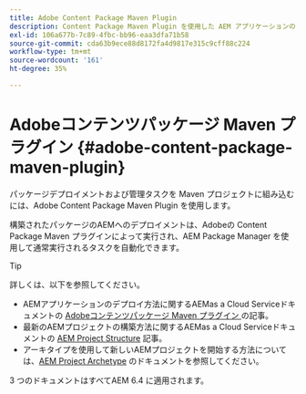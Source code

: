 ```yaml
---
title: Adobe Content Package Maven Plugin
description: Content Package Maven Plugin を使用した AEM アプリケーションのデプロイについて説明します
exl-id: 106a677b-7c89-4fbc-bb96-eaa3dfa71b58
source-git-commit: cda63b9ece88d8172fa4d9817e315c9cff88c224
workflow-type: tm+mt
source-wordcount: '161'
ht-degree: 35%

---
```


# Adobeコンテンツパッケージ Maven プラグイン {#adobe-content-package-maven-plugin}

パッケージデプロイメントおよび管理タスクを Maven プロジェクトに組み込むには、Adobe Content Package Maven Plugin を使用します。

構築されたパッケージのAEMへのデプロイメントは、Adobeの Content Package Maven プラグインによって実行され、AEM Package Manager を使用して通常実行されるタスクを自動化できます。

>[!TIP]
>
>詳しくは、以下を参照してください。
>
>* AEMアプリケーションのデプロイ方法に関するAEMas a Cloud Serviceドキュメントの [Adobeコンテンツパッケージ Maven プラグイン ](https://experienceleague.adobe.com/docs/experience-manager-cloud-service/implementing/developer-tools/maven-plugin.html#developer-tools) の記事。
>* 最新のAEMプロジェクトの構築方法に関するAEMas a Cloud Serviceドキュメントの [AEM Project Structure](https://docs.adobe.com/content/help/ja-JP/experience-manager-cloud-service/implementing/developing/aem-project-content-package-structure.html) 記事。
>* アーキタイプを使用して新しいAEMプロジェクトを開始する方法については、[AEM Project Archetype](https://docs.adobe.com/content/help/ja-JP/experience-manager-core-components/using/developing/archetype/overview.html) のドキュメントを参照してください。
>
>3 つのドキュメントはすべてAEM 6.4 に適用されます。
